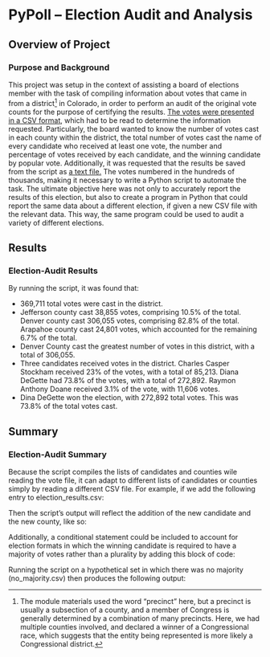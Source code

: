 # PyPoll – Election Audit and Analysis
## Overview of Project
### Purpose and Background
This project was setup in the context of assisting a board of elections member with the task of compiling information about votes that came in from a district[^1] in Colorado, in order to perform an audit of the original vote counts for the purpose of certifying the results. [The votes were presented in a CSV format](Resources/election_results.csv),  which had to be read to determine the information requested. Particularly, the board wanted to know the number of votes cast in each county within the district, the total number of votes cast the name of every candidate who received at least one vote, the number and percentage of votes received by each candidate, and the winning candidate by popular vote. Additionally, it was requested that the results be saved from the script as [a text file.](analysis/election_results.txt) The votes numbered in the hundreds of thousands, making it necessary to write a Python script to automate the task. The ultimate objective here was not only to accurately report the results of this election, but also to create a program in Python that could report the same data about a different election, if given a new CSV file with the relevant data. This way, the same program could be used to audit a variety of different elections.
[^1]: The module materials used the word “precinct” here, but a precinct is usually a subsection of a county, and a member of Congress is generally determined by a combination of many precincts. Here, we had multiple counties involved, and declared a winner of a Congressional race, which suggests that the entity being represented is more likely a Congressional district.



## Results
### Election-Audit Results
By running the script, it was found that:
-	369,711 total votes were cast in the district.
-	Jefferson county cast 38,855 votes, comprising 10.5% of the total. Denver county cast 306,055 votes, comprising 82.8% of the total.  Arapahoe county cast 24,801 votes, which accounted for the remaining 6.7% of the total.
-	Denver County cast the greatest number of votes in this district, with a total of 306,055.
-	Three candidates received votes in the district. Charles Casper Stockham received 23% of the votes, with a total of 85,213. Diana DeGette had 73.8% of the votes, with a total of 272,892. Raymon Anthony Doane received 3.1% of the vote, with 11,606 votes.
-	Dina DeGette won the election, with 272,892 total votes. This was 73.8% of the total votes cast.

## Summary
### Election-Audit Summary
Because the script compiles the lists of candidates and counties wile reading the vote file, it can adapt to different lists of candidates or counties simply by reading a different CSV file. For example, if we add the following entry to election_results.csv:

Then the script’s output will reflect the addition of the new candidate and the new county, like so:

Additionally, a conditional statement could be included to account for election formats in which the winning candidate is required to have a majority of votes rather than a plurality by adding this block of code:

Running the script on a hypothetical set in which there was no majority (no_majority.csv) then produces the following output:





